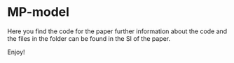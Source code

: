 # MP-model
Here you find the code for the paper 
further information about the code and the files in the folder can be found in the SI of the paper.

Enjoy!
